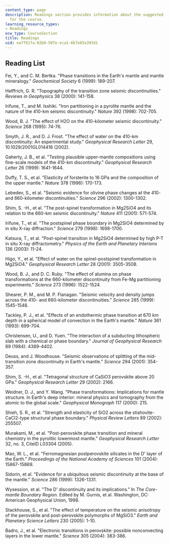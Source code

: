 ```yaml
---
content_type: page
description: Readings section provides information about the suggested readings required
  for the course.
learning_resource_types:
- Readings
ocw_type: CourseSection
title: Readings
uid: ea7f61fa-02b0-507e-eca1-6b7e65a393d1
---
```


Reading List
------------

Fei, Y., and C. M. Bertka. "Phase transitions in the Earth's mantle and mantle mineralogy." _Geochemical Society_ 6 (1999): 189-207.

Helffrich, G. R. "Topography of the transition zone seismic discontinuities." _Reviews in Geophysics_ 38 (2000): 141-158.

Irifune, T., and M. Isshiki. "Iron partitioning in a pyrolite mantle and the nature of the 410-km seismic discontinuity." _Nature_ 392 (1998): 702-705.

Wood, B. J. "The effect of H2O on the 410-kilometer seismic discontinuity." _Science_ 268 (1995): 74-76.

Smyth, J. R., and D. J. Frost. "The effect of water on the 410-km discontinuity: An experimental study." _Geophysical Research Letter_ 29, 10.1029/2001GL014418 (2002).

Gaherty, J. B., et al. "Testing plausible upper-mantle compositions using fine-scale models of the 410-km discontinuity." _Geophysical Research Letter_ 26 (1999): 1641-1644.

Duffy, T. S., et al. "Elasticity of forsterite to 16 GPa and the composition of the upper mantle." _Nature_ 378 (1996): 170-173.

Lebedev, S., et al. "Seismic evidence for olivine phase changes at the 410- and 660-kilometer discontinuities." _Science_ 296 (2002): 1300-1302.

Shim, S. -H., et al. "The post-spinel transformation in Mg2SiO4 and its relation to the 660-km seismic discontinuity." _Nature_ 411 (2001): 571-574.

Irifune, T., et al. "The postspinel phase boundary in Mg2SiO4 determined by in situ X-ray diffraction." _Science_ 279 (1998): 1698-1700.

Katsura, T., et al. "Post-spinel transition in Mg2SiO4 determined by high P-T in situ X-ray diffractometry." _Physics of the Earth and Planetary Interions_ 136 (2003): 11-24.

Higo, Y., et al. "Effect of water on the spinel-postspinel transformation in Mg2SiO4." _Geophysical Research Letter_ 28 (2001): 3505-3508.

Wood, B. J., and D. C. Ruby. "The effect of alumina on phase transformations at the 660-kilometer discontinuity from Fe-Mg partitioning experiments." _Science_ 273 (1996): 1522-1524.

Shearer, P. M., and M. P. Flanagan. "Seismic velocity and density jumps across the 410- and 660-kilometer discontinuities." _Science_ 285 (1999): 1545-1548.

Tackley, P. J., et al. "Effects of an endothermic phase transition at 670 km depth in a spherical model of convection in the Earth's mantle." _Nature_ 361 (1993): 699-704.

Christensen, U., and D. Yuen. "The interaction of a subducting lithospheric slab with a chemical or phase boundary." _Journal of Geophysical Research_ 89 (1984): 4389-4402.

Deuss, and J. Woodhouse. "Seismic observations of splitting of the mid-transition zone discontinuity in Earth's mantle." _Science_ 294 (2001): 354-357.

Shim, S. -H., et al. "Tetragonal structure of CaSiO3 perovskite above 20 GPa." _Geophysical Research Letter_ 29 (2002): 2166.

Weidner, D. J., and Y. Wang. "Phase transformations: Implications for mantle structure. In Earth's deep interior: mineral physics and tomography from the atomic to the global scale." _Geophysical Monograph_ 117 (2000): 215.

Shieh, S. R., et al. "Strength and elasticity of SiO2 across the stishovite-CaCl2-type structural phase boundary." _Physical Review Letters_ 89 (2002): 255507.

Murakami, M., et al. "Post-perovskite phase transition and mineral chemistry in the pyrolitic lowermost mantle." _Geophysical Research Letter_ 32, no. 3, CiteID L03304 (2005).

Mao, W. L., et al. "Ferromagnesian postperovskite silicates in the D' layer of the Earth." _Proceedings of the National Academy of Sciences_ 101 (2004): 15867-15869.

Sidorin, et al. "Evidence for a ubiquitous seismic discontinuity at the base of the mantle." _Science_ 286 (1999): 1326-1331.

Wysession, et al. "The D' discontinuity and its implications." In _The Core-mantle Boundary Region_. Edited by M. Gurnis, et al. Washington, DC: American Geophysical Union, 1998.

Stackhouse, S., et al. "The effect of temperature on the seismic anisotropy of the perovskite and post-perovskite polymorphs of MgSiO3." _Earth and Planetary Science Letters_ 230 (2005): 1-10.

Badro, J., et al. "Electronic transitions in perovskite: possible nonconvecting layers in the lower mantle." _Science_ 305 (2004): 383-386.